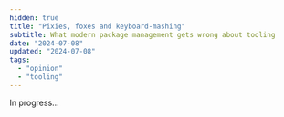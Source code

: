 ```yaml
---
hidden: true
title: "Pixies, foxes and keyboard-mashing"
subtitle: What modern package management gets wrong about tooling
date: "2024-07-08"
updated: "2024-07-08"
tags:
  - "opinion"
  - "tooling"
---
```


In progress...
